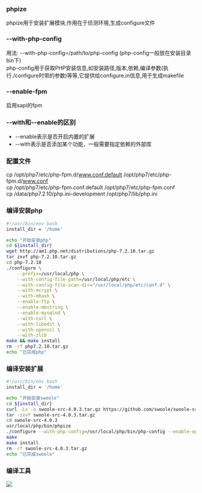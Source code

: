 ### phpize
phpize用于安装扩展模块,作用在于侦测环境,生成configure文件

### --with-php-config
用法: --with-php-config=/path/to/php-config (php-config一般放在安装目录bin下)    
php-config用于获取PHP安装信息,如安装路径,版本,依赖,编译参数(执行./configure时带的参数)等等,它提供给configure.in信息,用于生成makefile

### --enable-fpm
启用sapi的fpm

### --with和--enable的区别
- --enable表示是否开启内置的扩展
- --with表示是否添加某个功能，一般需要指定依赖的外部库


### 配置文件
cp /opt/php7/etc/php-fpm.d/www.conf.default /opt/php7/etc/php-fpm.d/www.conf  
cp /opt/php7/etc/php-fpm.conf.default /opt/php7/etc/php-fpm.conf  
cp /data/php7.2.10/php.ini-development /opt/php7/lib/php.ini  

### 编译安装php
```bash
#!/usr/bin/env bash
install_dir = '/home'

echo "开始安装php"
cd ${install_dir}
wget http://am1.php.net/distributions/php-7.2.10.tar.gz
tar zxvf php-7.2.10.tar.gz
cd php-7.2.10
./configure \
    --prefix=/usr/local/php \
    --with-config-file-path=/usr/local/php/etc \
    --with-config-file-scan-dir="/usr/local/php/etc/conf.d" \
    --with-mcrypt \
    --with-mhash \
    --enable-ftp \
    --enable-mbstring \
    --enable-mysqlnd \
    --with-curl \
    --with-libedit \
    --with-openssl \
    --with-zlib 
make && make install
rm -rf php7.2.10.tar.gz
echo "已完成php"
```



### 编译安装扩展
```bash
#!/usr/bin/env bash
install_dir = '/home'

echo "开始安装swoole"
cd ${install_dir}
curl -Ls -o swoole-src-4.0.3.tar.gz https://github.com/swoole/swoole-src/archive/v4.0.3.tar.gz 
tar -zxvf swoole-src-4.0.3.tar.gz 
cd swoole-src-4.0.3 
usr/local/php/bin/phpize 
./configure --with-php-config=/usr/local/php/bin/php-config --enable-openssl
make 
make install 
rm -rf swoole-src-4.0.3.tar.gz
echo "已完成swoole"
```

### 编译工具
![](https://box.kancloud.cn/302fc3e158fcb689336665ddf01b47cb_537x361.png)